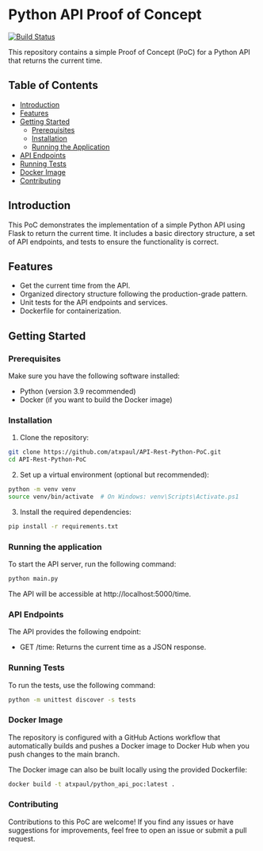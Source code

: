 # Python API Proof of Concept

[![Build Status](https://github.com/atxpaul/API-Rest-Python-PoC/actions/workflows/ci.yml/badge.svg)](https://github.com/atxpaul/API-Rest-Python-PoC/actions/workflows/ci.yml)

This repository contains a simple Proof of Concept (PoC) for a Python API that returns the current time.


## Table of Contents
- [Introduction](#introduction)
- [Features](#features)
- [Getting Started](#getting-started)
  - [Prerequisites](#prerequisites)
  - [Installation](#installation)
  - [Running the Application](#running-the-application)
- [API Endpoints](#api-endpoints)
- [Running Tests](#running-tests)
- [Docker Image](#docker-image)
- [Contributing](#contributing)

## Introduction

This PoC demonstrates the implementation of a simple Python API using Flask to return the current time. It includes a basic directory structure, a set of API endpoints, and tests to ensure the functionality is correct.

## Features

- Get the current time from the API.
- Organized directory structure following the production-grade pattern.
- Unit tests for the API endpoints and services.
- Dockerfile for containerization.

## Getting Started

### Prerequisites

Make sure you have the following software installed:

- Python (version 3.9 recommended)
- Docker (if you want to build the Docker image)

### Installation

1. Clone the repository:

```bash
git clone https://github.com/atxpaul/API-Rest-Python-PoC.git
cd API-Rest-Python-PoC
```

2. Set up a virtual environment (optional but recommended):

```bash
python -m venv venv
source venv/bin/activate  # On Windows: venv\Scripts\Activate.ps1
```

3. Install the required dependencies:

```bash
pip install -r requirements.txt
```

### Running the application

To start the API server, run the following command:

```bash
python main.py
```

The API will be accessible at http://localhost:5000/time.

### API Endpoints

The API provides the following endpoint:

- GET /time: Returns the current time as a JSON response.

### Running Tests

To run the tests, use the following command:

```bash
python -m unittest discover -s tests
```

### Docker Image

The repository is configured with a GitHub Actions workflow that automatically builds and pushes a Docker image to Docker Hub when you push changes to the main branch.

The Docker image can also be built locally using the provided Dockerfile:

```bash
docker build -t atxpaul/python_api_poc:latest .
```

### Contributing

Contributions to this PoC are welcome! If you find any issues or have suggestions for improvements, feel free to open an issue or submit a pull request.